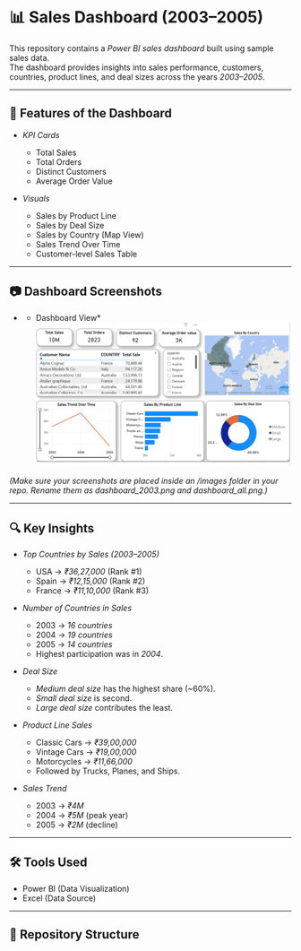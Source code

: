 # 📊 Sales Dashboard (2003–2005)

This repository contains a *Power BI sales dashboard* built using sample sales data.  
The dashboard provides insights into sales performance, customers, countries, product lines, and deal sizes across the years *2003–2005*.  

---

## 🚀 Features of the Dashboard
- *KPI Cards*  
  - Total Sales  
  - Total Orders  
  - Distinct Customers  
  - Average Order Value  

- *Visuals*  
  - Sales by Product Line  
  - Sales by Deal Size  
  - Sales by Country (Map View)  
  - Sales Trend Over Time  
  - Customer-level Sales Table  

---

## 📷 Dashboard Screenshots  


- * Dashboard View*  
![Overall Dashboard](https://github.com/aniketsharma345/Sales-Report/blob/main/Sales%20day%204.png)  

*(Make sure your screenshots are placed inside an /images folder in your repo. Rename them as dashboard_2003.png and dashboard_all.png.)*  

---

## 🔍 Key Insights  

- *Top Countries by Sales (2003–2005)*  
  - USA → *₹36,27,000* (Rank #1)  
  - Spain → *₹12,15,000* (Rank #2)  
  - France → *₹11,10,000* (Rank #3)  

- *Number of Countries in Sales*  
  - 2003 → *16 countries*  
  - 2004 → *19 countries*  
  - 2005 → *14 countries*  
  - Highest participation was in *2004*.  

- *Deal Size*  
  - *Medium deal size* has the highest share (~60%).  
  - *Small deal size* is second.  
  - *Large deal size* contributes the least.  

- *Product Line Sales*  
  - Classic Cars → *₹39,00,000*  
  - Vintage Cars → *₹19,00,000*  
  - Motorcycles → *₹11,66,000*  
  - Followed by Trucks, Planes, and Ships.  

- *Sales Trend*  
  - 2003 → *₹4M*  
  - 2004 → *₹5M* (peak year)  
  - 2005 → *₹2M* (decline)  

---

## 🛠 Tools Used  
- Power BI (Data Visualization)  
- Excel (Data Source)  

---

## 📂 Repository Structure
